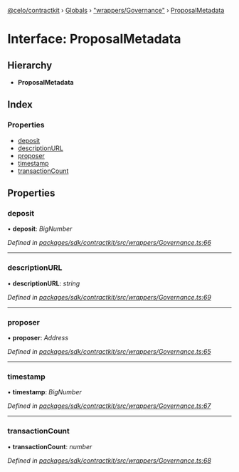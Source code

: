 [@celo/contractkit](../README.md) › [Globals](../globals.md) › ["wrappers/Governance"](../modules/_wrappers_governance_.md) › [ProposalMetadata](_wrappers_governance_.proposalmetadata.md)

# Interface: ProposalMetadata

## Hierarchy

* **ProposalMetadata**

## Index

### Properties

* [deposit](_wrappers_governance_.proposalmetadata.md#deposit)
* [descriptionURL](_wrappers_governance_.proposalmetadata.md#descriptionurl)
* [proposer](_wrappers_governance_.proposalmetadata.md#proposer)
* [timestamp](_wrappers_governance_.proposalmetadata.md#timestamp)
* [transactionCount](_wrappers_governance_.proposalmetadata.md#transactioncount)

## Properties

###  deposit

• **deposit**: *BigNumber*

*Defined in [packages/sdk/contractkit/src/wrappers/Governance.ts:66](https://github.com/celo-org/celo-monorepo/blob/master/packages/sdk/contractkit/src/wrappers/Governance.ts#L66)*

___

###  descriptionURL

• **descriptionURL**: *string*

*Defined in [packages/sdk/contractkit/src/wrappers/Governance.ts:69](https://github.com/celo-org/celo-monorepo/blob/master/packages/sdk/contractkit/src/wrappers/Governance.ts#L69)*

___

###  proposer

• **proposer**: *Address*

*Defined in [packages/sdk/contractkit/src/wrappers/Governance.ts:65](https://github.com/celo-org/celo-monorepo/blob/master/packages/sdk/contractkit/src/wrappers/Governance.ts#L65)*

___

###  timestamp

• **timestamp**: *BigNumber*

*Defined in [packages/sdk/contractkit/src/wrappers/Governance.ts:67](https://github.com/celo-org/celo-monorepo/blob/master/packages/sdk/contractkit/src/wrappers/Governance.ts#L67)*

___

###  transactionCount

• **transactionCount**: *number*

*Defined in [packages/sdk/contractkit/src/wrappers/Governance.ts:68](https://github.com/celo-org/celo-monorepo/blob/master/packages/sdk/contractkit/src/wrappers/Governance.ts#L68)*
